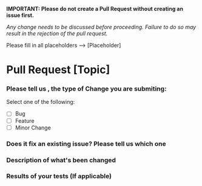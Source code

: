 **IMPORTANT: Please do not create a Pull Request without creating an issue first.**

*Any change needs to be discussed before proceeding. Failure to do so may result in the rejection of the pull request.*

Please fill in all placeholders --> [Placeholder]

# Pull Request [Topic]

<!-- 
Write one or two sentences explaining what you have modified.
-->

### Please tell us , the type of Change you are submiting:
Select one of the following: 

- [ ] Bug
- [ ] Feature
- [ ] Minor Change

<!--
    Example:
    [X] Bug
-->

### Does it fix an existing issue? Please tell us which one

<!-- 
    Example
    Resolves #21
    or 
    Fixes #42
--->

### Description of what's been changed

<!--
    Any details you want to share?
 -->

### Results of your tests (If applicable)

<!--
    If you add a new test, it would be really great if you can add a screen shot of the results. (not necessary, but, it would be nice)
-->

